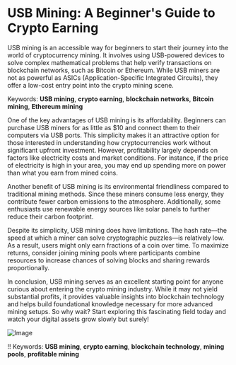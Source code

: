 # USB Mining: A Beginner's Guide to Crypto Earning

USB mining is an accessible way for beginners to start their journey into the world of cryptocurrency mining. It involves using USB-powered devices to solve complex mathematical problems that help verify transactions on blockchain networks, such as Bitcoin or Ethereum. While USB miners are not as powerful as ASICs (Application-Specific Integrated Circuits), they offer a low-cost entry point into the crypto mining scene.

Keywords: **USB mining**, **crypto earning**, **blockchain networks**, **Bitcoin mining**, **Ethereum mining**

One of the key advantages of USB mining is its affordability. Beginners can purchase USB miners for as little as $10 and connect them to their computers via USB ports. This simplicity makes it an attractive option for those interested in understanding how cryptocurrencies work without significant upfront investment. However, profitability largely depends on factors like electricity costs and market conditions. For instance, if the price of electricity is high in your area, you may end up spending more on power than what you earn from mined coins.

Another benefit of USB mining is its environmental friendliness compared to traditional mining methods. Since these miners consume less energy, they contribute fewer carbon emissions to the atmosphere. Additionally, some enthusiasts use renewable energy sources like solar panels to further reduce their carbon footprint.

Despite its simplicity, USB mining does have limitations. The hash rate—the speed at which a miner can solve cryptographic puzzles—is relatively low. As a result, users might only earn fractions of a coin over time. To maximize returns, consider joining mining pools where participants combine resources to increase chances of solving blocks and sharing rewards proportionally.

In conclusion, USB mining serves as an excellent starting point for anyone curious about entering the crypto mining industry. While it may not yield substantial profits, it provides valuable insights into blockchain technology and helps build foundational knowledge necessary for more advanced mining setups. So why wait? Start exploring this fascinating field today and watch your digital assets grow slowly but surely!

![Image](https://github.com/user-attachments/assets/3be06921-4469-491d-bd37-5f14c53422b7)

!! Keywords: **USB mining**, **crypto earning**, **blockchain technology**, **mining pools**, **profitable mining**